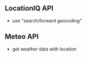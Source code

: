 ## LocationIQ API
- use "search/forward geocoding" 

## Meteo API 
- get weather data with location 